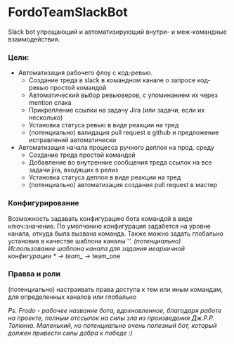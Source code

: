 # FordoTeamSlackBot
Slack bot упрощающий и автоматизирующий внутри- и меж-командные взаимодействия.

### Цели:
* Автоматизация рабочего флоу с код-ревью.
  * Создание треда в slack в командном канале о запросе код-ревью простой командой
  * Автоматический выбор ревьюверов, с упоминанием их через mention слака
  * Прикрепление ссылки на задачу Jira (или задачи, если их несколько)
  * Установка статуса ревью в виде реакции на тред
  * (потенциально) валидация pull request в github и предложение исправлений автоматически
* Автоматизация начала процесса ручного деплоя на прод. среду
  *  Создание треда простой командой
  *  Добавление во внутренние сообщения треда ссылок на все задачи jira, входящих в релиз
  *  Установка статуса деплоя в виде реакции на тред
  *  (потенциально) автоматизация создания pull request в мастер

### Конфигурирование
Возможность задавать конфигурацию бота командой в виде ключ:значение. 
По умолчанию конфигурация задабется на уровне канала, откуда была вызвана команда. 
Также можно задать глобально установив в качестве шаблона каналы '*'. 
(потенциально) Использование шаблона канала для задания иеархичной конфигурации * -> team_* -> team_one

### Правва и роли
 (потенциально) настраивать права доступа к тем или иным командам, для определенных каналов или глобально
 
_Ps. Frodo - рабочее название бота, вдохновленное, благодаря работе на проекте, полным отссылок на силы зла из произведения Дж.Р.Р. Толкина. 
Маленький, но потенциально очень полезный бот, который должен привести силы добра к победе :)_
